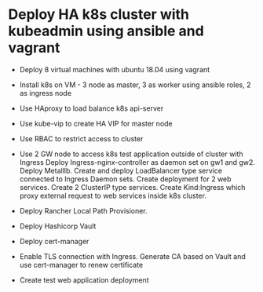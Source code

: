 # Deploy HA k8s cluster with kubeadmin using ansible and vagrant

* Deploy 8 virtual machines with ubuntu 18.04 using vagrant

* Install k8s on VM - 3 node as master, 3 as worker using ansible roles, 2 as ingress node

* Use HAproxy to load balance k8s api-server

* Use kube-vip to create HA VIP for master node

* Use RBAC to restrict access to cluster

* Use 2 GW node to access k8s test application outside of cluster with Ingress
Deploy Ingress-nginx-controller as daemon set on gw1 and gw2. Deploy Metalllb. Create and deploy LoadBalancer type service connected to Ingress Daemon sets. Create deployment for 2 web services. Create 2 ClusterIP type services. Create Kind:Ingress which proxy external request to web services inside k8s cluster.

* Deploy Rancher Local Path Provisioner.

* Deploy Hashicorp Vault

* Deploy cert-manager

* Enable TLS connection with Ingress. Generate CA based on Vault and use cert-manager to renew certificate

* Create test web application deployment

